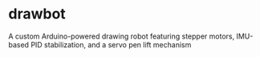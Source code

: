 # drawbot
A custom Arduino-powered drawing robot featuring stepper motors, IMU-based PID stabilization, and a servo pen lift mechanism

